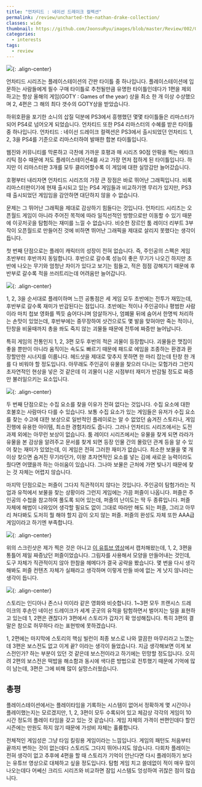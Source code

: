 ```yaml
---
title: "언차티드 : 네이선 드레이크 컬렉션"
permalink: /review/uncharted-the-nathan-drake-collection/
classes: wide
thumbnail: https://github.com/JoonsuRyu/images/blob/master/Review/002/00.jpg?raw=true
categories:
  - interests
tags:
  - review
---
```


![](https://github.com/JoonsuRyu/images/blob/master/Review/002/00.jpg?raw=true){: .align-center}

언차티드 시리즈는 플레이스테이션의 간판 타이틀 중 하나입니다. 플레이스테이션에 입문하는 사람들에게 필수 구매 타이틀로 추천될만큼 유명한 타이틀인데다가 1편을 제외하고는 항상 올해의 게임(GOTY : Games of the year) 상을 최소 한 개 이상 수상했으며 2, 4편은 그 해의 최다 갯수의 GOTY상을 받았습니다.

하위호환을 포기한 소니의 삽질 덕분에 PS3에서 흥행했던 몇몇 타이틀들은 리마스터가 되어 PS4로 넘어오게 되었습니다. 언차티드 또한 PS4 리마스터의 수혜를 받은 타이틀 중 하나입니다. 언차티드 : 네이선 드레이크 컬렉션은 PS3에서 출시되었던 언차티드 1, 2, 3을 PS4를 기준으로 리마스터하여 발매한 합본 타이틀입니다.

웹진와 커뮤니티를 막론하고 극찬에 가까운 호평과 매 시리즈 90점 안팎을 찍는 메타크리틱 점수 때문에 저도 플레이스테이션4를 사고 가장 먼저 접하게 된 타이틀입니다. 하지만 이 리마스터판 3개를 모두 클리어할수록 이 게임에 대한 실망감만 늘어갔습니다.

호평부터 내리자면 언차티드 시리즈의 가장 큰 장점은 바로 뛰어난 그래픽입니다. 비록 리마스터판이기에 현재 출시되고 있는 PS4 게임들과 비교하기엔 무리가 있지만, PS3 때 출시되었던 게임임을 감안하면 대단하지 않을 수 없습니다.

문제는 그 뛰어난 그래픽을 제대로 감상하기 힘들다는 것입니다. 언차티드 시리즈는 오픈월드 게임이 아니라 주어진 목적에 따라 일직선적인 방향으로만 이동할 수 있기 때문에 이곳저곳을 탐험하는 재미를 느낄 수 없습니다. 비슷한 장르인 툼 레이더 리부트 3부작이 오픈월드로 만들어진 것에 비하면 뛰어난 그래픽을 제대로 살리지 못했다는 생각이 듭니다.

첫 번째 단점으로는 플레이 캐릭터의 성장이 전혀 없습니다. 즉, 주인공의 스펙은 게임 초반부터 후반까지 동일합니다. 후반으로 갈수록 성능이 좋은 무기가 나오긴 하지만 초반에 나오는 무기와 엄청난 차이가 있다고 보기는 힘들고, 적은 점점 강해지기 때문에 후반부로 갈수록 적을 쓰러트리는데 어려움만 늘어갑니다.

![](https://github.com/JoonsuRyu/images/blob/master/Review/002/01.jpg?raw=true){: .align-center}

1, 2, 3을 순서대로 플레이하며 느낀 공통점은 세 게임 모두 초반에는 전투가 재밌는데, 후반부로 갈수록 재미가 반감된다는 점입니다. 초반에는 적이나 주인공이나 평범한 사람이라 마치 첩보 영화를 찍듯 숨어다니며 암살하거나, 엄폐물 뒤에 숨어서 한명씩 처리하는 손맛이 있었는데, 후반부에는 중무장하여 샷건으로도 몇 발을 맞혀야만 죽는 적이나, 탄창을 비울때까지 총을 쏴도 죽지 않는 괴물들 때문에 전투에 짜증만 늘어납니다.

특히 게임의 전통인지 1, 2, 3편 모두 후반의 적은 괴물이 등장합니다. 괴물들은 맷집이 좋을 뿐만이 아니라 움직이는 속도도 빠르기 때문에 패드로 에임을 조종하는 환경과 환장할만한 시너지를 이룹니다. 헤드샷을 제대로 맞추지 못하면 한 마리 잡는데 탄창 한 개를 다 비워야 할 정도입니다. 아무래도 주인공이 유물을 찾으러 다니는 모험가라 그런지 초자연적인 현상을 넣은 것 같은데 이 괴물이 나온 시점부터 재미가 반감될 정도로 짜증만 불러일으키는 요소입니다.

![](https://github.com/JoonsuRyu/images/blob/master/Review/002/02.jpg?raw=true){: .align-center}

두 번째 단점으로는 수집 요소를 찾을 이유가 전혀 없다는 것입니다. 수집 요소에 대한 호불호는 사람마다 다를 수 있습니다. 보통 수집 요소가 있는 게임들은 유저가 수집 요소를 찾는 수고에 대한 보상으로 일반적인 플레이로는 알 수 없었던 숨겨진 스토리나, 게임 진행에 유용한 아이템, 최소한 경험치라도 줍니다. 그러나 언차티드 시리즈에서는 도전과제 외에는 아무런 보상이 없습니다. 툼 레이더 시리즈에서는 유물을 찾게 되면 라라가 유물을 본 감상을 알려주고 문서를 찾게 되면 등장 인물 간의 몰랐던 관계 등을 알 수 있어 찾는 재미가 있었는데, 이 게임은 전혀 그러한 재미가 없습니다. 최소한 보물을 몇 개 이상 찾으면 숨겨진 무기라던가, 이왕 초자연적인 요소를 넣는 김에 새로운 능력이라도 줬다면 어땠을까 하는 아쉬움이 있습니다. 그나마 보물은 근처에 가면 빛나기 때문에 찾는 것 자체는 어렵지 않습니다.

마지막 단점으로는 퍼즐이 그다지 직관적이지 않다는 것입니다. 주인공이 탐험가라는 직업과 유적에서 보물을 찾는 상황이라 그런지 게임에는 가끔 퍼즐이 나옵니다. 퍼즐은 주인공의 수첩을 참고하여 풀도록 되어 있는데, 퍼즐의 난이도는 딱 두 종류입니다. 퍼즐 자체에 해법이 나와있어 생각할 필요도 없이 그대로 따라만 해도 되는 퍼즐, 그리고 아무리 쳐다봐도 도저히 뭘 해야 할지 감이 오지 않는 퍼즐. 퍼즐의 완성도 자체 또한 AAA급 게임이라고 하기엔 부족합니다.

![](https://github.com/JoonsuRyu/images/blob/master/Review/002/03.jpg?raw=true){: .align-center}

위의 스크린샷은 제가 찍은 것은 아니고 [이 유튜브 영상](https://www.youtube.com/watch?v=BgyB2CoMoo8)에서 캡처해왔는데, 1, 2, 3편을 통틀어 제일 짜증났던 퍼즐이었습니다. 그림자를 사용해서 모양을 만들어내는 것인데, 도구 자체가 직관적이지 않아 한참을 헤메다가 결국 공략을 봤습니다. 몇 번을 다시 생각해봐도 퍼즐 컨텐츠 자체가 실패라고 생각하며 이렇게 만들 바에 없는 게 낫지 않나라는 생각이 듭니다.

![](https://github.com/JoonsuRyu/images/blob/master/Review/002/04.jpg?raw=true){: .align-center}

스토리는 인디아나 존스나 미이라 같은 영화와 비슷합니다. 1~3편 모두 프랜시스 드레이크의 후손인 네이선 드레이크가 세계 곳곳의 유적을 탐험하면서 벌어지는 일을 표현하고 있는데 1, 2편은 괜찮다가 3편에서 스토리가 갑자기 확 엉성해집니다. 특히 3편의 결말은 참으로 허무하다 라는 표현밖에 못하겠습니다.

1, 2편에는 마지막에 스토리의 핵심 빌런이 최종 보스로 나와 깔끔한 마무리라고 느꼈는데 3편은 보스전도 없고 이게 끝? 이라는 생각이 들었습니다. 지금 생각해보면 이게 보스전인가? 하는 부분이 있던 것 같은데 보스전이라고 하기에는 민망할 정도입니다. 오히려 2편의 보스전은 떡밥을 해소함과 동시에 색다른 방법으로 전투했기 때문에 기억에 많이 남는데, 3편은 그에 비해 많이 실망스러웠습니다.

## 총평

플레이스테이션에서는 플레이타임을 기록하는 시스템이 없어서 정확하게 몇 시간이나 플레이했는지는 모르겠지만, 1, 2, 3편이 모두 수록되어 있고 체감상 각각의 게임이 10시간 정도의 플레이 타임을 갖고 있는 것 같습니다. 게임 자체의 가격이 싼편인데다 할인 시즌에는 만원도 하지 않기 때문에 가성비 자체는 훌륭합니다.

전체적인 게임성은 그냥 타임 킬링용 게임이라는 느낌입니다. 게임의 패턴도 처음부터 끝까지 변하는 것이 없는데다 스토리도 그다지 뛰어나지도 않습니다. 다회차 플레이는 전혀 생각이 없고 추후에 4편을 할 때 스토리가 기억이 안난다면 다시 플레이하기 보다는 유튜브 영상으로 대체하고 싶을 정도입니다. 탐험 게임 치고 쓸데없이 적이 매우 많이 나오는데다 어쎄신 크리드 시리즈와 비교하면 잠입 시스템도 엉성하여 귀찮은 점이 많습니다.
